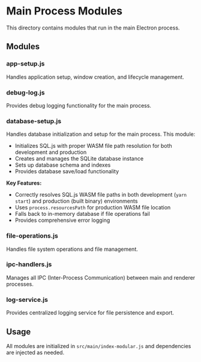 # Main Process Modules

This directory contains modules that run in the main Electron process.

## Modules

### app-setup.js
Handles application setup, window creation, and lifecycle management.

### debug-log.js
Provides debug logging functionality for the main process.

### database-setup.js
Handles database initialization and setup for the main process. This module:
- Initializes SQL.js with proper WASM file path resolution for both development and production
- Creates and manages the SQLite database instance
- Sets up database schema and indexes
- Provides database save/load functionality

**Key Features:**
- Correctly resolves SQL.js WASM file paths in both development (`yarn start`) and production (built binary) environments
- Uses `process.resourcesPath` for production WASM file location
- Falls back to in-memory database if file operations fail
- Provides comprehensive error logging

### file-operations.js
Handles file system operations and file management.

### ipc-handlers.js
Manages all IPC (Inter-Process Communication) between main and renderer processes.

### log-service.js
Provides centralized logging service for file persistence and export.

## Usage

All modules are initialized in `src/main/index-modular.js` and dependencies are injected as needed.
